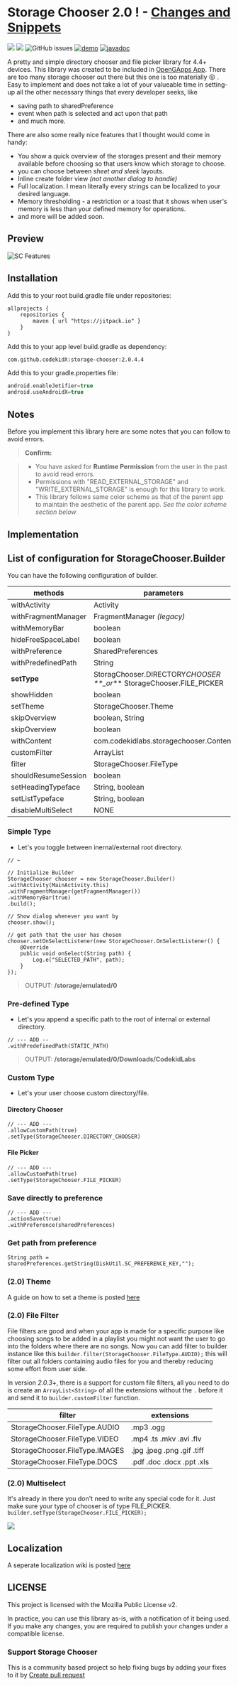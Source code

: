 # Storage Chooser 2.0 ! - [Changes and Snippets](https://ashishshekar.com/projects/sc/)

[![](https://jitpack.io/v/codekidX/storage-chooser.svg)](https://jitpack.io/#codekidX/storage-chooser) [![](https://img.shields.io/badge/last--stable-da21db4-yellow.svg?style=flat-square)](https://github.com/codekidX/storage-chooser/commit/da21db4e5c46e0c3a8b513112ff093448a23754b) ![GitHub issues](https://img.shields.io/github/issues/codekidX/storage-chooser.svg?style=flat-square) [![demo](https://img.shields.io/badge/download-demo-blue.svg?style=flat-square)](https://raw.githubusercontent.com/android-arsenal/apk22/master/5336/app.apk) [![javadoc](https://img.shields.io/badge/Jitpack-javadoc-blue.svg?style=flat-square)](https://jitpack.io/com/github/codekidX/storage-chooser/1.0.33/javadoc/)

A pretty and simple directory chooser and file picker library for 4.4+ devices. This library was created to be included in [OpenGApps App](https://play.google.com/store/apps/details?id=org.opengapps.app). There are too many storage chooser out there but this one is too materially :stuck_out_tongue: . Easy to implement and does not take a lot of your valueable time in setting-up all the other necessary things that every developer seeks, like

- saving path to sharedPreference
- event when path is selected and act upon that path
- and much more.

There are also some really nice features that I thought would come in handy:

- You show a quick overview of the storages present and their memory available before choosing so that users know which storage to choose.
- you can choose between _sheet and sleek_ layouts.
- Inline create folder view _(not another dialog to handle)_
- Full localization. I mean literally every strings can be localized to your desired language.
- Memory thresholding - a restriction or a toast that it shows when user's memory is less than your defined memory for operations.
- and more will be added soon.

## Preview

![SC Features](http://i.imgur.com/nmqPJok.gif)

## Installation

Add this to your root build.gradle file under repositories:

    allprojects {
    	repositories {
    		maven { url "https://jitpack.io" }
    	}
    }

Add this to your app level build.gradle as dependency:

    com.github.codekidX:storage-chooser:2.0.4.4

Add this to your gradle.properties file:

```gradle
android.enableJetifier=true
android.useAndroidX=true
```

## Notes

Before you implement this library here are some notes that you can follow to avoid errors.

> **Confirm:**

> - You have asked for **Runtime Permission** from the user in the past to avoid read errors.
> - Permissions with "READ_EXTERNAL_STORAGE" and "WRITE_EXTERNAL_STORAGE" is enough for this library to work.
> - This library follows same color scheme as that of the parent app to maintain the aesthetic of the parent app. _See the color scheme section below_

## Implementation

## List of configuration for StorageChooser.Builder

You can have the following configuration of builder.

| methods             | parameters                                                               | compulsary?           |
| ------------------- | ------------------------------------------------------------------------ | --------------------- |
| withActivity        | Activity                                                                 | Yes                   |
| withFragmentManager | FragmentManager _(legacy)_                                               | Yes                   |
| withMemoryBar       | boolean                                                                  | No                    |
| hideFreeSpaceLabel  | boolean                                                                  | No                    |
| withPreference      | SharedPreferences                                                        | actionSave(true)      |
| withPredefinedPath  | String                                                                   | No                    |
| **setType**         | StoragChooser.DIRECTORY*CHOOSER \*\*\_or*\*\* StorageChooser.FILE_PICKER | allowCustomPath(true) |
| showHidden          | boolean                                                                  | No                    |
| setTheme            | StorageChooser.Theme                                                     | No                    |
| skipOverview        | boolean, String                                                          | No                    |
| skipOverview        | boolean                                                                  | No                    |
| withContent         | com.codekidlabs.storagechooser.Content                                   | No                    |
| customFilter        | ArrayList<String>                                                        | No                    |
| filter              | StorageChooser.FileType                                                  | No                    |
| shouldResumeSession | boolean                                                                  | No                    |
| setHeadingTypeface  | String, boolean                                                          | No                    |
| setListTypeface     | String, boolean                                                          | No                    |
| disableMultiSelect  | NONE                                                                     | No                    |

### Simple Type

- Let's you toggle between inernal/external root directory.

```
// ~

// Initialize Builder
StorageChooser chooser = new StorageChooser.Builder()
.withActivity(MainActivity.this)
.withFragmentManager(getFragmentManager())
.withMemoryBar(true)
.build();

// Show dialog whenever you want by
chooser.show();

// get path that the user has chosen
chooser.setOnSelectListener(new StorageChooser.OnSelectListener() {
    @Override
    public void onSelect(String path) {
        Log.e("SELECTED_PATH", path);
    }
});
```

> OUTPUT: **/storage/emulated/0**

### Pre-defined Type

- Let's you append a specific path to the root of internal or external directory.

```
// --- ADD --
.withPredefinedPath(STATIC_PATH)
```

> OUTPUT: **/storage/emulated/0/Downloads/CodekidLabs**

### Custom Type

- Let's your user choose custom directory/file.

#### Directory Chooser

```
// --- ADD ---
.allowCustomPath(true)
.setType(StorageChooser.DIRECTORY_CHOOSER)
```

#### File Picker

```
// --- ADD ---
.allowCustomPath(true)
.setType(StorageChooser.FILE_PICKER)
```

### Save directly to preference

```
// --- ADD ---
.actionSave(true)
.withPreference(sharedPreferences)
```

### Get path from preference

```
String path = sharedPreferences.getString(DiskUtil.SC_PREFERENCE_KEY,"");
```

### (2.0) Theme

A guide on how to set a theme is posted [here](https://github.com/codekidX/storage-chooser/wiki/A-Look-at-Storage-Chooser.Theme)

### (2.0) File Filter

File filters are good and when your app is made for a specific purpose like choosing songs to be added in a playlist you might not want the user to go into the folders where there are no songs. Now you can add filter to builder instance like this
`builder.filter(StorageChooser.FileType.AUDIO);`
this will filter out all folders containing audio files for you and thereby reducing some effort from user side.

In version _2.0.3_+, there is a support for custom file filters, all you need to do is create an `ArrayList<String>` of all the extensions without the `.` before it and send it to `builder.customFilter` function.

| filter                         | extensions                 |
| ------------------------------ | -------------------------- |
| StorageChooser.FileType.AUDIO  | .mp3 .ogg                  |
| StorageChooser.FileType.VIDEO  | .mp4 .ts .mkv .avi .flv    |
| StorageChooser.FileType.IMAGES | .jpg .jpeg .png .gif .tiff |
| StorageChooser.FileType.DOCS   | .pdf .doc .docx .ppt .xls  |

### (2.0) Multiselect

It's already in there you don't need to write any special code for it. Just make sure your type of chooser is of type FILE_PICKER.
`builder.setType(StorageChooser.FILE_PICKER);`

![](https://media.giphy.com/media/7AWKkgm9Nozw4/giphy.gif)

## Localization

A seperate localization wiki is posted [here](https://github.com/codekidX/storage-chooser/wiki/Localizing-your-chooser-using-Content)

## LICENSE

This project is licensed with the Mozilla Public License v2.

In practice, you can use this library as-is, with a notification of it being used. If you make any changes, you are required to publish your changes under a compatible license.

### Support Storage Chooser

This is a community based project so help fixing bugs by adding your fixes to it by [Create pull request](https://github.com/codekidX/storage-chooser/pull/new/master)
